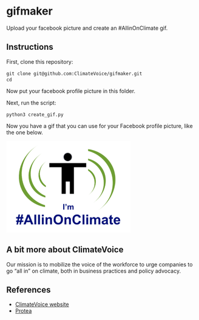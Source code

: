 # gifmaker
Upload your facebook picture and create an #AllinOnClimate gif.

## Instructions

First, clone this repository:

```
git clone git@github.com:ClimateVoice/gifmaker.git
cd
```

Now put your facebook profile picture in this folder.

Next, run the script:

```
python3 create_gif.py
```

Now you have a gif that you can use for your Facebook profile picture, like the one below.

![](https://github.com/ClimateVoice/gifmaker/blob/master/Gif-2020-43-07-16-43-07.gif?raw=true)

## A bit more about ClimateVoice
Our mission is to mobilize the voice of the workforce to urge companies to go “all in” on climate, both in business practices and policy advocacy.

## References
* [ClimateVoice website](https://climatevoice.org)
* [Protea](http://protea.earth)
